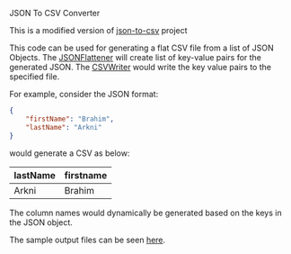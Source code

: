 JSON To CSV Converter

This is a modified version of [json-to-csv](https://github.com/SEL-Columbia/json-to-csv) project


This code can be used for generating a flat CSV file from a list of JSON Objects.
The [JSONFlattener](https://github.com/Arkni/json-to-csv/blob/master/src/org/jsontocsv/parser/JsonFlattener.java) will create list of key-value pairs for the generated JSON.
The [CSVWriter](https://github.com/Arkni/json-to-csv/blob/master/src/org/jsontocsv/writer/CsvWriter.java) would write the key value pairs to the specified file.

For example, consider the JSON format:

````json
{
	"firstName": "Brahim",
	"lastName": "Arkni"
}
````

would generate a CSV as below:

| lastName | firstname |
-----------|------------
| Arkni    | Brahim    |

The column names would dynamically be generated based on the keys in the JSON object.

The sample output files can be seen [here](https://github.com/Arkni/json-to-csv/blob/master/files).